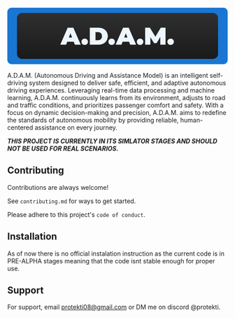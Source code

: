 ![Logo](https://github.com/protekti/A.D.A.M/blob/ai/Group%2079.png?raw=true)


A.D.A.M. (Autonomous Driving and Assistance Model) is an intelligent self-driving system designed to deliver safe, efficient, and adaptive autonomous driving experiences. Leveraging real-time data processing and machine learning, A.D.A.M. continuously learns from its environment, adjusts to road and traffic conditions, and prioritizes passenger comfort and safety. With a focus on dynamic decision-making and precision, A.D.A.M. aims to redefine the standards of autonomous mobility by providing reliable, human-centered assistance on every journey.

***THIS PROJECT IS CURRENTLY IN ITS SIMLATOR STAGES AND SHOULD NOT BE USED FOR REAL SCENARIOS.***

## Contributing

Contributions are always welcome!

See `contributing.md` for ways to get started.

Please adhere to this project's `code of conduct`.
## Installation

As of now there is no official instalation instruction as the current code is in PRE-ALPHA stages meaning that the code isnt stable enough for proper use.
## Support

For support, email protekti08@gmail.com or DM me on discord @protekti.
